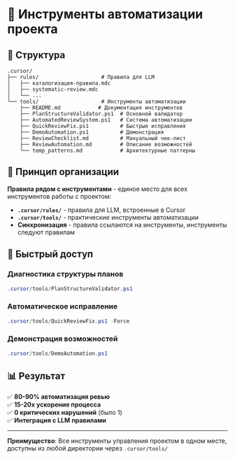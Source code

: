 # 🤖 Инструменты автоматизации проекта

## 📁 Структура

```
.cursor/
├── rules/                    # Правила для LLM
│   ├── каталогизация-правила.mdc
│   ├── systematic-review.mdc
│   └── ...
└── tools/                    # Инструменты автоматизации
    ├── README.md            # Документация инструментов
    ├── PlanStructureValidator.ps1  # Основной валидатор
    ├── AutomatedReviewSystem.ps1   # Система автоматизации
    ├── QuickReviewFix.ps1          # Быстрые исправления
    ├── DemoAutomation.ps1          # Демонстрация
    ├── ReviewChecklist.md          # Мануальный чек-лист
    ├── ReviewAutomation.md         # Описание возможностей
    └── temp_patterns.md            # Архитектурные паттерны
```

## 🎯 Принцип организации

**Правила рядом с инструментами** - единое место для всех инструментов работы с проектом:

- **`.cursor/rules/`** - правила для LLM, встроенные в Cursor
- **`.cursor/tools/`** - практические инструменты автоматизации
- **Синхронизация** - правила ссылаются на инструменты, инструменты следуют правилам

## 🚀 Быстрый доступ

### Диагностика структуры планов
```powershell
.cursor/tools/PlanStructureValidator.ps1
```

### Автоматическое исправление
```powershell
.cursor/tools/QuickReviewFix.ps1 -Force
```

### Демонстрация возможностей  
```powershell
.cursor/tools/DemoAutomation.ps1
```

## 📊 Результат

✅ **80-90% автоматизация ревью**  
✅ **15-20x ускорение процесса**  
✅ **0 критических нарушений** (было 1)  
✅ **Интеграция с LLM правилами**

---

**Преимущество**: Все инструменты управления проектом в одном месте, доступны из любой директории через `.cursor/tools/`